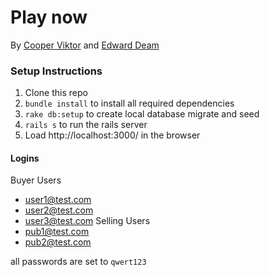 # Play now
By [Cooper Viktor](https://github.com/CoopsCodes) and [Edward Deam](https://github.com/EdwardDeam)

### Setup Instructions
1. Clone this repo
2. `bundle install` to install all required dependencies
3. `rake db:setup` to create local database migrate and seed
4. `rails s` to run the rails server
5. Load http://localhost:3000/ in the browser

#### Logins
Buyer Users
- user1@test.com
- user2@test.com
- user3@test.com
Selling Users
- pub1@test.com
- pub2@test.com

all passwords are set to `qwert123`